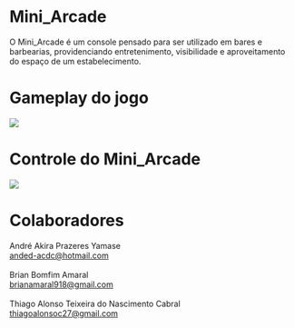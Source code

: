 # Mini_Arcade

O Mini_Arcade é um console pensado para ser utilizado em bares e barbearias, providenciando entretenimento, visibilidade e aproveitamento do espaço de um estabelecimento.

# Gameplay do jogo

![](https://media.giphy.com/media/Xy20Vo9z4jGhCJjAeX/giphy.gif)

# Controle do Mini_Arcade

![](https://media.giphy.com/media/RfSDYqA3ivIshanHvW/giphy-downsized.gif)

# Colaboradores
André Akira Prazeres Yamase\
anded-acdc@hotmail.com\
\
Brian Bomfim Amaral\
brianamaral918@gmail.com\
\
Thiago Alonso Teixeira do Nascimento Cabral\
thiagoalonsoc27@gmail.com

